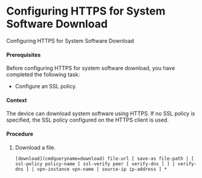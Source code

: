 Configuring HTTPS for System Software Download
==============================================

Configuring HTTPS for System Software Download

#### Prerequisites

Before configuring HTTPS for system software download, you have completed the following task:

* Configure an SSL policy.


#### Context

The device can download system software using HTTPS. If no SSL policy is specified, the SSL policy configured on the HTTPS client is used.


#### Procedure

1. Download a file.
   
   
   ```
   [download](cmdqueryname=download) file-url [ save-as file-path | [ ssl-policy policy-name [ ssl-verify peer [ verify-dns ] ] | verify-dns ] | vpn-instance vpn-name | source-ip ip-address ] *
   ```